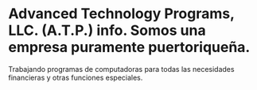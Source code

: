 # Advanced Technology Programs, LLC. (A.T.P.) info. Somos una empresa puramente puertoriqueña.
Trabajando programas de computadoras para todas las necesidades financieras y otras funciones especiales.

